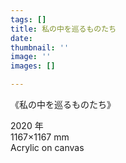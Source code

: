 ```yaml
---
tags: []
title: 私の中を巡るものたち
date: 
thumbnail: ''
image: ''
images: []

---
```

《私の中を巡るものたち》

2020 年  
1167×1167 mm  
Acrylic on canvas